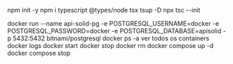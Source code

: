 npm init -y
npm i typescript @types/node tsx tsup -D
npx tsc --init


docker run --name api-solid-pg -e POSTGRESQL_USERNAME=docker -e POSTGRESQL_PASSWORD=docker -e POSTGRESQL_DATABASE=apisolid -p 5432:5432 bitnami/postgresql
docker ps -a ver todos os containers
docker logs <container>
docker start <idContainer>
docker stop <idContainer>
docker rm <idContainer>
docker compose up -d
docker compose stop